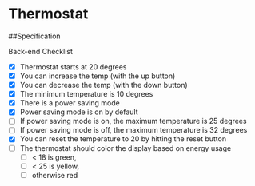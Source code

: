 Thermostat
==========

##Specification

Back-end Checklist

- [x] Thermostat starts at 20 degrees
- [x] You can increase the temp (with the up button)
- [x] You can decrease the temp (with the down button)
- [x] The minimum temperature is 10 degrees
- [x] There is a power saving mode
- [x] Power saving mode is on by default
- [ ] If power saving mode is on, the maximum temperature is 25 degrees
- [ ] If power saving mode is off, the maximum temperature is 32 degrees
- [x] You can reset the temperature to 20 by hitting  the reset button
- [ ] The thermostat should color the display based on energy usage
  - [ ] < 18 is green,
  - [ ] < 25 is yellow,
  - [ ] otherwise red